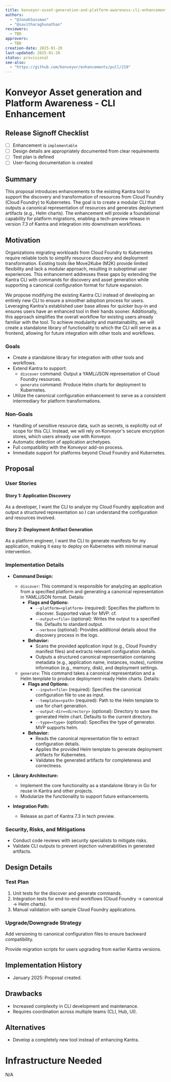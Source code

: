 ```yaml
---
title: konveyor-asset-generation-and-platform-awareness-cli-enhancement
authors:
  - "@JonahSussman"
  - "@savitharaghunathan"
reviewers:
  - TBD
approvers:
  - TBD
creation-date: 2025-01-20
last-updated: 2025-01-20
status: provisional
see-also:
  - "https://github.com/konveyor/enhancements/pull/210"
---
```



# Konveyor Asset generation and Platform Awareness - CLI Enhancement

## Release Signoff Checklist

- [ ] Enhancement is `implementable`
- [ ] Design details are appropriately documented from clear requirements
- [ ] Test plan is defined
- [ ] User-facing documentation is created

## Summary

This proposal introduces enhancements to the existing Kantra tool to support the
discovery and transformation of resources from Cloud Foundry (Cloud Foundry) to
Kubernetes. The goal is to create a modular CLI that outputs a canonical
representation of resources and generates deployment artifacts (e.g., Helm
charts). The enhancement will provide a foundational capability for platform
migrations, enabling a tech-preview release in version 7.3 of Kantra and
integration into downstream workflows.

## Motivation

Organizations migrating workloads from Cloud Foundry to Kubernetes require
reliable tools to simplify resource discovery and deployment transformation.
Existing tools like Move2Kube (M2K) provide limited flexibility and lack a
modular approach, resulting in suboptimal user experiences. This enhancement
addresses these gaps by extending the Kantra CLI with commands for discovery and
asset generation while supporting a canonical configuration format for future
expansion.

We propose modifying the existing Kantra CLI instead of developing an entirely
new CLI to ensure a smoother adoption process for users. Leveraging Kantra's
established user base allows for quicker buy-in and ensures users have an
enhanced tool in their hands sooner. Additionally, this approach simplifies the
overall workflow for existing users already familiar with the tool. To achieve
modularity and maintainability, we will create a standalone library of
functionality to which the CLI will serve as a frontend, allowing for future
integration with other tools and workflows.

### Goals

- Create a standalone library for integration with other tools and workflows.
- Extend Kantra to support:
  - `discover` command: Output a YAML/JSON representation of Cloud Foundry resources.
  - `generate` command: Produce Helm charts for deployment to Kubernetes.
- Utilize the canonical configuration enhancement to serve as a consistent
  intermediary for platform transformations.

### Non-Goals

- Handling of sensitive resource data, such as secrets, is explicitly out of
  scope for this CLI. Instead, we will rely on Konveyor's secure encryption
  stores, which users already use with Konveyor.
- Automatic detection of application archetypes.
- Full compatibility with the Konveyor add-on process.
- Immediate support for platforms beyond Cloud Foundry and Kubernetes.

## Proposal

### User Stories

#### Story 1: Application Discovery

As a developer, I want the CLI to analyze my Cloud Foundry application and
output a structured representation so I can understand the configuration and
resources involved.

#### Story 2: Deployment Artifact Generation

As a platform engineer, I want the CLI to generate manifests for my application,
making it easy to deploy on Kubernetes with minimal manual intervention.

### Implementation Details

- **Command Design:**
  - `discover`: This command is responsible for analyzing an application from a
    specified platform and generating a canonical representation in YAML/JSON
    format. Details:
    - **Flags and Options:**
      - `--platform=<platform>` (required): Specifies the platform to discover.
        Supported value for MVP: cf.
      - `--output=<file>` (optional): Writes the output to a specified file.
        Defaults to standard output.
      - `--verbose` (optional): Provides additional details about the discovery
        process in the logs.
    - **Behavior:**
      - Scans the provided application input (e.g., Cloud Foundry manifest
        files) and extracts relevant configuration details.
      - Outputs a structured canonical representation containing metadata (e.g.,
        application name, instances, routes), runtime information (e.g., memory,
        disk), and deployment settings.
  - `generate`: This command takes a canonical representation and a Helm
    template to produce deployment-ready Helm charts. Details:
    - **Flags and Options:**
      - `--input=<file>` (required): Specifies the canonical configuration file
        to use as input.
      - `--template=<path>` (required): Path to the Helm template to use for
        chart generation.
      - `--output-dir=<directory>` (optional): Directory to save the generated
        Helm chart. Defaults to the current directory.
      - `--type=<type>` (optional): Specifies the type of generator. MVP
        supports helm.
    - **Behavior:**
      - Reads the canonical representation file to extract configuration
        details.
      - Applies the provided Helm template to generate deployment artifacts for
        Kubernetes.
      - Validates the generated artifacts for completeness and correctness.

- **Library Architecture:**
  - Implement the core functionality as a standalone library in Go for reuse in
    Kantra and other projects.
  - Modularize the functionality to support future enhancements. 
- **Integration Path:**
  - Release as part of Kantra 7.3 in tech preview.

### Security, Risks, and Mitigations

- Conduct code reviews with security specialists to mitigate risks.
- Validate CLI outputs to prevent injection vulnerabilities in generated
  artifacts.

## Design Details

### Test Plan

1. Unit tests for the discover and generate commands.
2. Integration tests for end-to-end workflows (Cloud Foundry -> canonical -> Helm charts).
3. Manual validation with sample Cloud Foundry applications.

### Upgrade/Downgrade Strategy

Add versioning to canonical configuration files to ensure backward
compatibility.

Provide migration scripts for users upgrading from earlier Kantra versions.

## Implementation History

- January 2025: Proposal created.
<!-- - February 2025: Initial prototype of discover and generate commands. -->
<!-- - April 2025: Planned tech-preview release in Kantra 7.3. -->

## Drawbacks

- Increased complexity in CLI development and maintenance.
- Requires coordination across multiple teams (CLI, Hub, UI).

## Alternatives

- Develop a completely new tool instead of enhancing Kantra.

# Infrastructure Needed

N/A
